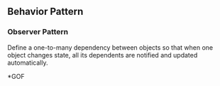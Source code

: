 ## Behavior Pattern ##

### Observer Pattern ###

Define a one-to-many dependency between objects so that when one object changes state, all its dependents are notified and updated automatically. 

*GOF